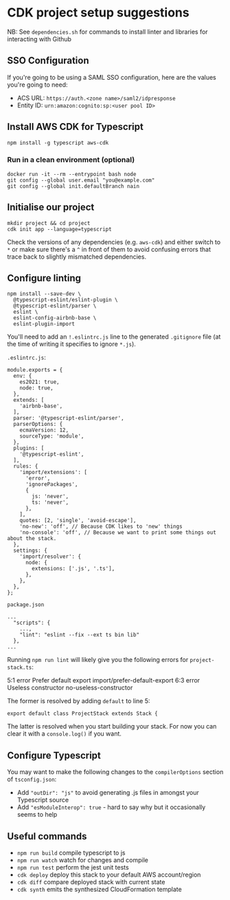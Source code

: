 # CDK project setup suggestions

NB: See `dependencies.sh` for commands to install linter and libraries for interacting with Github

## SSO Configuration

If you're going to be using a SAML SSO configuration, here are the values you're going to need:

 * ACS URL: `https://auth.<zone name>/saml2/idpresponse`
 * Entity ID: `urn:amazon:cognito:sp:<user pool ID>`

## Install AWS CDK for Typescript

    npm install -g typescript aws-cdk

### Run in a clean environment (optional)

    docker run -it --rm --entrypoint bash node
    git config --global user.email "you@example.com"
    git config --global init.defaultBranch nain

## Initialise our project

    mkdir project && cd project
    cdk init app --language=typescript

Check the versions of any dependencies (e.g. `aws-cdk`) and either switch to `*` or make sure there's a `^` in front of them to avoid confusing errors that trace back to slightly mismatched dependencies.

## Configure linting

    npm install --save-dev \
      @typescript-eslint/eslint-plugin \
      @typescript-eslint/parser \
      eslint \
      eslint-config-airbnb-base \
      eslint-plugin-import

 You'll need to add an `!.eslintrc.js` line to the generated `.gitignore` file (at the time of writing it specifies to ignore `*.js`).

`.eslintrc.js`:

````
module.exports = {
  env: {
    es2021: true,
    node: true,
  },
  extends: [
    'airbnb-base',
  ],
  parser: '@typescript-eslint/parser',
  parserOptions: {
    ecmaVersion: 12,
    sourceType: 'module',
  },
  plugins: [
    '@typescript-eslint',
  ],
  rules: {
    'import/extensions': [
      'error',
      'ignorePackages',
      {
        js: 'never',
        ts: 'never',
      },
    ],
    quotes: [2, 'single', 'avoid-escape'],
    'no-new': 'off', // Because CDK likes to 'new' things
    'no-console': 'off', // Because we want to print some things out about the stack.
  },
  settings: {
    'import/resolver': {
      node: {
        extensions: ['.js', '.ts'],
      },
    },
  },
};
````

`package.json`

````
...
  "scripts": {
    ...,
    "lint": "eslint --fix --ext ts bin lib"
  },
...
````

Running `npm run lint` will likely give you the following errors for `project-stack.ts`:

  5:1  error  Prefer default export  import/prefer-default-export
  6:3  error  Useless constructor    no-useless-constructor

The former is resolved by adding `default` to line 5:

    export default class ProjectStack extends Stack {

The latter is resolved when you start building your stack. For now you can clear it with a `console.log()` if you want.

## Configure Typescript

You may want to make the following changes to the `compilerOptions` section of `tsconfig.json`:

 * Add `"outDir": "js"` to avoid generating .js files in amongst your Typescript source
 * Add `"esModuleInterop": true` - hard to say why but it occasionally seems to help

## Useful commands

* `npm run build`   compile typescript to js
* `npm run watch`   watch for changes and compile
* `npm run test`    perform the jest unit tests
* `cdk deploy`      deploy this stack to your default AWS account/region
* `cdk diff`        compare deployed stack with current state
* `cdk synth`       emits the synthesized CloudFormation template

